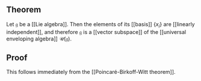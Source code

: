 ## Theorem
Let $\mathfrak g$ be a [[Lie algebra]]. Then the elements of its [[basis]] $\{x_i\}$ are [[linearly independent]], and therefore $\mathfrak g$ is a [[vector subspace]] of the [[universal enveloping algebra]] $\mathcal U(\mathfrak g)$.
## Proof
This follows immediately from the [[Poincaré-Birkoff-Witt theorem]].